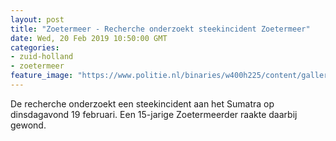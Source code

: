 ```yaml
---
layout: post
title: "Zoetermeer - Recherche onderzoekt steekincident Zoetermeer"
date: Wed, 20 Feb 2019 10:50:00 GMT
categories: 
- zuid-holland 
- zoetermeer 
feature_image: "https://www.politie.nl/binaries/w400h225/content/gallery/politie/stockfotos/algemeen/nw-operationeel-uniform-4.jpg"
---
```


De recherche onderzoekt een steekincident aan het Sumatra op dinsdagavond 19 februari. Een 15-jarige Zoetermeerder raakte daarbij gewond.
